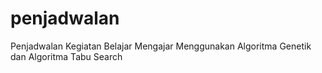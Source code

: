 penjadwalan
===========

Penjadwalan Kegiatan Belajar Mengajar Menggunakan Algoritma Genetik dan Algoritma Tabu Search
